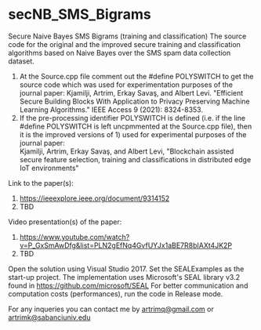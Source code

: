 # secNB_SMS_Bigrams
Secure Naive Bayes SMS Bigrams (training and classification)
The source code for the original and the improved secure training and classification algorithms based on Naive Bayes over the SMS spam data collection dataset.
1) At the Source.cpp file comment out the #define POLYSWITCH to get the source code which was used for experimentation purposes of the journal paper:
   Kjamilji, Artrim, Erkay Savaş, and Albert Levi. "Efficient Secure Building Blocks With Application to Privacy Preserving Machine Learning Algorithms." IEEE Access 9 (2021): 8324-8353.
2) If the pre-processing identifier POLYSWITCH is defined (i.e. if the line #define POLYSWITCH is left uncpmmented at the Source.cpp file), 
   then it is the improved versions of 1) used for experimental purposes of the journal paper:  
   Kjamilji, Artrim, Erkay Savaş, and Albert Levi, "Blockchain assisted secure feature selection, training and classifications in distributed edge IoT environments"
 
Link to the paper(s):
1) https://ieeexplore.ieee.org/document/9314152
2) TBD

Video presentation(s) of the paper:
1) https://www.youtube.com/watch?v=P_GxSmAwDfg&list=PLN2gEfNq4GvfUYJx1aBE7R8bIAXt4JK2P
2) TBD

Open the solution using Visual Studio 2017. Set the SEALExamples as the start-up project. The implementation uses Microsoft's SEAL library v3.2 found in https://github.com/microsoft/SEAL
For better communication and computation costs (performances), run the code in Release mode. 

For any inqueries you can contact me by artrimq@gmail.com or artrimk@sabanciuniv.edu
